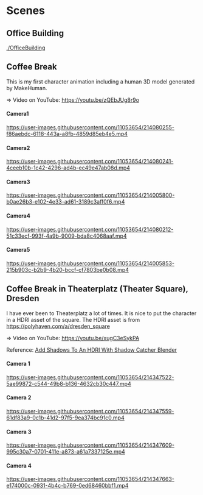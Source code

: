 # Scenes

## Office Building

[./OfficeBuilding](./OfficeBuilding)

## Coffee Break

This is my first character animation including a human 3D model generated by MakeHuman.

=> Video on YouTube: https://youtu.be/zQEbJUg8r9o

#### Camera1

https://user-images.githubusercontent.com/11053654/214080255-f86aebdc-6118-443a-a8fb-4859d85eb4e5.mp4

#### Camera2

https://user-images.githubusercontent.com/11053654/214080241-4ceeb10b-1c42-4296-ad4b-ec49e47ab08d.mp4

#### Camera3

https://user-images.githubusercontent.com/11053654/214005800-b0ae26b3-e102-4e33-ad61-3189c3aff0f6.mp4

#### Camera4

https://user-images.githubusercontent.com/11053654/214080212-51c33ecf-993f-4a9b-9009-bda8c4068aaf.mp4

#### Camera5

https://user-images.githubusercontent.com/11053654/214005853-215b903c-b2b9-4b20-bccf-cf7803be0b08.mp4

## Coffee Break in Theaterplatz (Theater Square), Dresden

I have ever been to Theaterplatz a lot of times. It is nice to put the character in a HDRI asset of the square. The HDRI asset is from https://polyhaven.com/a/dresden_square

=> Video on YouTube: https://youtu.be/xugC3eSykPA

Reference: [Add Shadows To An HDRI With Shadow Catcher Blender](https://www.youtube.com/watch?v=KBCZBsV-GbA)

#### Camera 1

https://user-images.githubusercontent.com/11053654/214347522-5ae99872-c544-49b8-b136-4632cb30c447.mp4

#### Camera 2

https://user-images.githubusercontent.com/11053654/214347559-61df83a9-0c1b-41d2-97f5-9ea374bc91c0.mp4

#### Camera 3

https://user-images.githubusercontent.com/11053654/214347609-995c30a7-0701-411e-a873-a61a7337125e.mp4

#### Camera 4

https://user-images.githubusercontent.com/11053654/214347663-e174000c-0931-4b4c-b769-0ed68460bbf1.mp4


